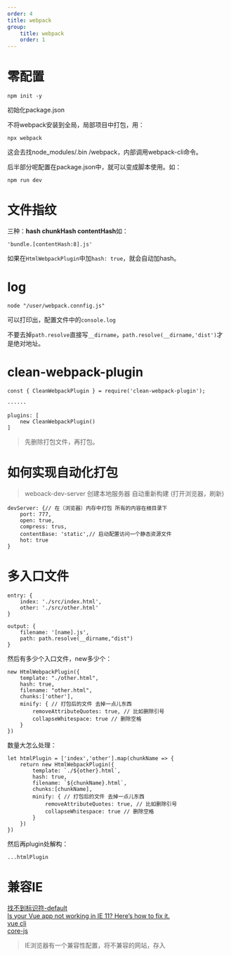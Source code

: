 ```yaml
---
order: 4
title: webpack
group:
    title: webpack
    order: 1
---
```


# 零配置
```
npm init -y
```
初始化package.json


不将webpack安装到全局，局部项目中打包，用：
```
npx webpack
```
这会去找node_modules/.bin /webpack，内部调用webpack-cli命令。


后半部分呢配置在package.json中，就可以变成脚本使用。如：
```
npm run dev
```
# 文件指纹

三种：**hash chunkHash contentHash**如：
```
'bundle.[contentHash:8].js'
```
如果在`HtmlWebpackPlugin`中加`hash: true`，就会自动加hash。

# log

```
node "/user/webpack.connfig.js"
```
可以打印出，配置文件中的`console.log`

不要去掉`path.resolve`直接写`__dirname`，`path.resolve(__dirname,'dist')`才是绝对地址。

# clean-webpack-plugin
```
const { CleanWebpackPlugin } = require('clean-webpack-plugin');

······

plugins: [
    new CleanWebpackPlugin()
]
```
>先删除打包文件，再打包。

# 如何实现自动化打包

>weboack-dev-server 创建本地服务器 自动重新构建 (打开浏览器，刷新)
```
devServer: {// 在（浏览器）内存中打包 所有的内容在根目录下
    port: 777,
    open: true,
    compress: trus,
    contentBase: 'static',// 启动配置访问一个静态资源文件
    hot: true
}
```

# 多入口文件

```
entry: {
    index: './src/index.html',
    other: './src/other.html'
}

output: {
    filename: '[name].js',
    path: path.resolve(__dirname,"dist")
}
```
然后有多少个入口文件，new多少个：
```
new HtmlWebpackPlugin({
    template: "./other.html",
    hash: true,
    filename: "other.html",
    chunks:['other'],
    minify: { // 打包后的文件 去掉一点儿东西
        removeAttributeQuotes: true, // 比如删除引号
        collapseWhitespace: true // 删除空格
    }
})
```
数量大怎么处理：
```
let htmlPlugin = ['index','other'].map(chunkName => {
    return new HtmlWebpackPlugin({
        template: `./${other}.html`,
        hash: true,
        filename: `${chunkName}.html`,
        chunks:[chunkName],
        minify: { // 打包后的文件 去掉一点儿东西
            removeAttributeQuotes: true, // 比如删除引号
            collapseWhitespace: true // 删除空格
        }
    })
})
```
然后再plugin处解构：
```
...htmlPlugin
```
# 兼容IE 

[找不到标识符-default](https://github.com/zuojj/fedlab/issues/5)  
[Is your Vue app not working in IE 11? Here’s how to fix it.](https://jacklyons.me/how-to-fix-vuejs-not-working-in-ie11/#how-to-transpile-your-vue-code)  
[vue cli](https://cli.vuejs.org/config/#runtimecompiler)  
[core-js](https://www.cnblogs.com/sefaultment/p/11631314.html)  

>IE浏览器有一个兼容性配置，将不兼容的网站，存入

